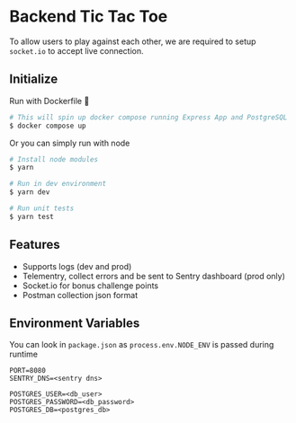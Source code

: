 # Backend Tic Tac Toe

To allow users to play against each other, we are required to setup `socket.io` to accept live connection.

## Initialize

Run with Dockerfile 🐋
```sh
# This will spin up docker compose running Express App and PostgreSQL
$ docker compose up
```

Or you can simply run with node
```sh
# Install node modules
$ yarn

# Run in dev environment
$ yarn dev

# Run unit tests
$ yarn test
```

## Features

- Supports logs (dev and prod)
- Telementry, collect errors and be sent to Sentry dashboard (prod only)
- Socket.io for bonus challenge points
- Postman collection json format

## Environment Variables

You can look in `package.json` as `process.env.NODE_ENV` is passed during runtime

```
PORT=8080
SENTRY_DNS=<sentry dns>

POSTGRES_USER=<db_user>
POSTGRES_PASSWORD=<db_password>
POSTGRES_DB=<postgres_db>
```
